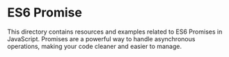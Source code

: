 # ES6 Promise

This directory contains resources and examples related to ES6 Promises in JavaScript. Promises are a powerful way to handle asynchronous operations, making your code cleaner and easier to manage.